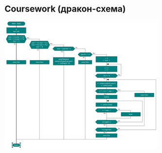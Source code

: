 # Coursework (дракон-схема)
![Дракон-схема](https://github.com/Nikita-Osipov/Coursework/blob/master/Miller%20-%20Rabin%20drakon.png)
